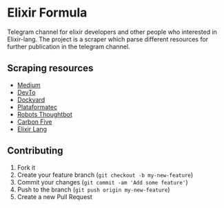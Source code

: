 # Elixir Formula

Telegram channel for elixir developers and other people who interested in Elixir-lang. The project is a scraper which parse different resources for further publication in the telegram channel.

## Scraping resources
  - [Medium](http://medium.com/)
  - [DevTo](https://dev.to/)
  - [Dockyard](https://dockyard.com/)
  - [Plataformatec](http://blog.plataformatec.com.br)
  - [Robots Thoughtbot](https://robots.thoughtbot.com/)
  - [Carbon Five](https://blog.carbonfive.com/)
  - [Elixir Lang](https://elixir-lang.org/)

## Contributing

1. Fork it
2. Create your feature branch (`git checkout -b my-new-feature`)
3. Commit your changes (`git commit -am 'Add some feature'`)
4. Push to the branch (`git push origin my-new-feature`)
5. Create a new Pull Request
